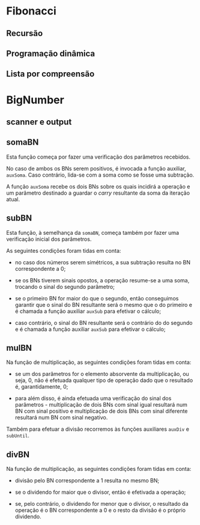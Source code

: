 # Fibonacci

## Recursão

## Programação dinâmica

## Lista por compreensão

# BigNumber

## scanner e output



## somaBN

Esta função começa por fazer uma verificação dos parâmetros recebidos.

No caso de ambos os BNs serem positivos, é invocada a função auxiliar, `auxSoma`. Caso contrário, lida-se com a soma como se fosse uma subtração.

A função `auxSoma` recebe os dois BNs sobre os quais incidirá a operação e um parâmetro destinado a guardar o _carry_ resultante da soma da iteração atual.

## subBN

Esta função, à semelhança da `somaBN`, começa também por fazer uma verificação inicial dos parâmetros.

As seguintes condições foram tidas em conta:

- no caso dos números serem simétricos, a sua subtração resulta no BN correspondente a 0;

- se os BNs tiverem sinais opostos, a operação resume-se a uma soma, trocando o sinal do segundo parâmetro;

- se o primeiro BN for maior do que o segundo, então conseguimos garantir que o sinal do BN resultante será o mesmo que o do primeiro e é chamada a função auxiliar `auxSub` para efetivar o cálculo;

- caso contrário, o sinal do BN resultante será o contrário do do segundo e é chamada a função auxiliar `auxSub` para efetivar o cálculo;

## mulBN

Na função de multiplicação, as seguintes condições foram tidas em conta:

- se um dos parâmetros for o elemento absorvente da multiplicação, ou seja, 0, não é efetuada qualquer tipo de operação dado que o resultado é, garantidamente, 0;

- para além disso, é ainda efetuada uma verificação do sinal dos parâmetros - multiplicação de dois BNs com sinal igual resultará num BN com sinal positivo e multiplicação de dois BNs com sinal diferente resultará num BN com sinal negativo.

Também para efetuar a divisão recorremos às funções auxiliares `auxDiv` e `subUntil`.

## divBN

Na função de multiplicação, as seguintes condições foram tidas em conta:

- divisão pelo BN correspondente a 1 resulta no mesmo BN;

- se o dividendo for maior que o divisor, então é efetivada a operação;

- se, pelo contrário, o dividendo for menor que o divisor, o resultado da operação é o BN correspondente a 0 e o resto da divisão é o próprio dividendo.
